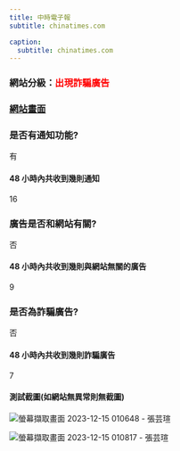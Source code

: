 ```yaml
---
title: 中時電子報
subtitle: chinatimes.com

caption:
  subtitle: chinatimes.com
---
```


<h3>網站分級：<font color="#FF0000">出現詐騙廣告</font></h3>

### [網站畫面](chinatimes.com)
### 是否有通知功能?
有

#### 48 小時內共收到幾則通知
16

### 廣告是否和網站有關?
否

#### 48 小時內共收到幾則與網站無關的廣告
9

### 是否為詐騙廣告?
否

#### 48 小時內共收到幾則詐騙廣告
7

#### 測試截圖(如網站無異常則無截圖)

![螢幕擷取畫面 2023-12-15 010648 - 張芸瑄](https://github.com/justinlin099/Taiwan-Website-Notification-Guardian-Website/assets/61717681/75b939cb-ca59-4868-9b9f-270f315c52e8)

![螢幕擷取畫面 2023-12-15 010817 - 張芸瑄](https://github.com/justinlin099/Taiwan-Website-Notification-Guardian-Website/assets/61717681/85f6fda7-0efa-49c3-9920-246a6a0d2fc1)
